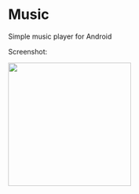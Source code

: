 # Music
Simple music player for Android

Screenshot:

<img src="https://github.com/0pau/Music/blob/master/screenshots/screenshot1.png" width="250">
